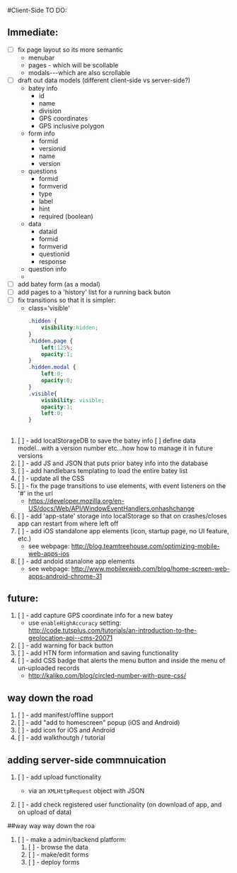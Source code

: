 #Client-Side TO DO:


## Immediate:

- [ ] fix page layout so its more semantic
    - menubar
    - pages - which will be scollable
    - modals---which are also scrollable
- [ ] draft out data models (different client-side vs server-side?)
    - batey info
        - id
        - name
        - division
        - GPS coordinates
        - GPS inclusive polygon
    - form info
        - formid
        - versionid
        - name
        - version
    - questions
        - formid
        - formverid
        - type
        - label
        - hint
        - required (boolean)
    - data
        - dataid
        - formid
        - formverid
        - questionid
        - response
    - question info
    - 
- [ ] add batey form (as a modal)
- [ ] add pages to a 'history' list for a running back buton
- [ ] fix transitions so that it is simpler:
    - class='visible'
        ```css
        .hidden {
            visibility:hidden;
        }
        .hidden.page {
            left:125%;
            opacity:1;
        }
        .hidden.modal {
            left:0;
            opacity:0;
        }
        .visible{
            visibility: visible;
            opacity:1;
            left:0;
        }
        ```

## 
1. [ ] - add localStorageDB to save the batey info
    [ ] define data model...with a version number etc...how how to manage it in future versions
1. [ ] - add JS and JSON that puts prior batey info into the database
1. [ ] - add handlebars templating to load the entire batey list
1. [ ] - update all the CSS
2. [ ] - fix the page transitions to use <a> elements, with event listeners on the '#' in the url
    - https://developer.mozilla.org/en-US/docs/Web/API/WindowEventHandlers.onhashchange
3. [ ] - add 'app-state' storage into localStorage so that on crashes/closes app can restart from where left off
3. [ ] - add iOS standalone app elements (icon, startup page, no UI feature, etc.)
    - see webpage: http://blog.teamtreehouse.com/optimizing-mobile-web-apps-ios
4. [ ] - add andoid stanalone app elements
    - see webpage: http://www.mobilexweb.com/blog/home-screen-web-apps-android-chrome-31



## future:
1. [ ] - add capture GPS coordinate info for a new batey
    - use `enableHighAccuracy` setting: http://code.tutsplus.com/tutorials/an-introduction-to-the-geolocation-api--cms-20071
1. [ ] - add warning for back button
2. [ ] - add HTN form information and saving functionality
3. [ ] - add CSS badge that alerts the menu button and inside the menu of un-uploaded records
    - http://kaliko.com/blog/circled-number-with-pure-css/


## way down the road
1. [ ] - add manifest/offline support
1. [ ] - add "add to homescreen" popup (iOS and Android)
1. [ ] - add icon for iOS and Android
2. [ ] - add walkthoutgh / tutorial

## adding server-side commnuication
1. [ ] - add upload functionality
    - via an `XMLHttpRequest` object with JSON

1. [ ] - add check registered user functionality (on download of app, and on upload of data) 


##way way way down the roa
1. [ ] - make a admin/backend platform:
    1. [ ] - browse the data
    1. [ ] - make/edit forms
    2. [ ] - deploy forms
